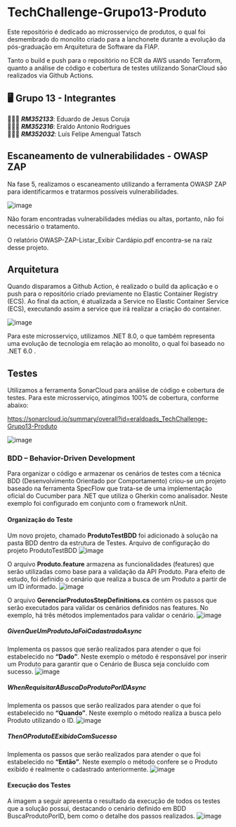 # TechChallenge-Grupo13-Produto
Este repositório é dedicado ao microsserviço de produtos, o qual foi desmembrado do monolito criado para a lanchonete durante a evolução da pós-graduação em Arquitetura de Software da FIAP.

Tanto o build e push para o repositório no ECR da AWS usando Terraform, quanto a análise de código e cobertura de testes utilizando SonarCloud são realizados via Github Actions.

## 🖥️ Grupo 13 - Integrantes
🧑🏻‍💻 *<b>RM352133</b>*: Eduardo de Jesus Coruja </br>
🧑🏻‍💻 *<b>RM352316</b>*: Eraldo Antonio Rodrigues </br>
🧑🏻‍💻 *<b>RM352032</b>*: Luís Felipe Amengual Tatsch </br>

## Escaneamento de vulnerabilidades - OWASP ZAP

Na fase 5, realizamos o escaneamento utilizando a ferramenta OWASP ZAP para identificarmos e tratarmos possíveis vulnerabilidades.

![image](https://github.com/user-attachments/assets/c981c9b7-f3f2-4692-b40b-7456bfb00273)

Não foram encontradas vulnerabilidades médias ou altas, portanto, não foi necessário o tratamento.

O relatório OWASP-ZAP-Listar_Exibir Cardápio.pdf encontra-se na raíz desse projeto.

## Arquitetura
Quando disparamos a Github Action, é realizado o build da aplicação e o push para o repositório criado previamente no Elastic Container Registry (ECS).
Ao final da action, é atualizada a Service no Elastic Container Service (ECS), executando assim a service que irá realizar a criação do container.

![image](https://github.com/eraldoads/TechChallenge-Grupo13-Produto/assets/47857203/e5c163d0-8d81-4f8d-8f6f-3d039cbe917b)

Para este microsserviço, utilizamos .NET 8.0, o que também representa uma evolução de tecnologia em relação ao monolito, o qual foi baseado no .NET 6.0 .

## Testes

Utilizamos a ferramenta SonarCloud para análise de código e cobertura de testes. Para este microsserviço, atingimos 100% de cobertura, conforme abaixo:

https://sonarcloud.io/summary/overall?id=eraldoads_TechChallenge-Grupo13-Produto

![image](https://github.com/eraldoads/TechChallenge-Grupo13-Produto/assets/47857203/7260d1c5-a352-4866-bd3e-6b576f4fe3a4)

### BDD – Behavior-Driven Development
Para organizar o código e armazenar os cenários de testes com a técnica BDD (Desenvolvimento Orientado por Comportamento) criou-se um projeto baseado na ferramenta SpecFlow que trata-se de uma implementação oficial do Cucumber para .NET que utiliza o Gherkin como analisador. Neste exemplo foi configurado em conjunto com o framework nUnit.

#### Organização do Teste
Um novo projeto, chamado <b>ProdutoTestBDD</b> foi adicionado à solução na pasta BDD dentro da estrutura de Testes.
Arquivo de configuração do projeto ProdutoTestBDD
![image](https://github.com/eraldoads/TechChallenge-Grupo13-Produto/assets/149120484/de1ae9f1-35b3-4f41-a64d-7a1f52c97fde)

O arquivo <b>Produto.feature</b> armazena as funcionalidades (features) que serão utilizadas como base para a validação da API Produto. Para efeito de estudo, foi definido o cenário que realiza a busca de um Produto a partir de um ID informado.
![image](https://github.com/eraldoads/TechChallenge-Grupo13-Produto/assets/149120484/8e1b7d41-3e60-4c06-be73-bdebf98a900d)
 
O arquivo <b>GerenciarProdutosStepDefinitions.cs</b> contém os passos que serão executados para validar os cenários definidos nas features. No exemplo, há três métodos implementados para validar o cenário.
![image](https://github.com/eraldoads/TechChallenge-Grupo13-Produto/assets/149120484/7f03c3aa-84f2-4cfe-a74b-ff66079a8f80)
 
##### GivenQueUmProdutoJaFoiCadastradoAsync
Implementa os passos que serão realizados para atender o que foi estabelecido no <b>“Dado”</b>.
Neste exemplo o método é responsável por inserir um Produto para garantir que o Cenário de Busca seja concluído com sucesso.
![image](https://github.com/eraldoads/TechChallenge-Grupo13-Produto/assets/149120484/3782dd9c-759d-4b9f-892b-69cf06ee7772)
 
##### WhenRequisitarABuscaDoProdutoPorIDAsync
Implementa os passos que serão realizados para atender o que foi estabelecido no <b>“Quando”</b>.
Neste exemplo o método realiza a busca pelo Produto utilizando o ID.
![image](https://github.com/eraldoads/TechChallenge-Grupo13-Produto/assets/149120484/046fc703-56a5-4eb5-b6ac-8eba00168f69)
 
##### ThenOProdutoEExibidoComSucesso
Implementa os passos que serão realizados para atender o que foi estabelecido no <b>“Então”</b>.
Neste exemplo o método confere se o Produto exibido é realmente o cadastrado anteriormente.
![image](https://github.com/eraldoads/TechChallenge-Grupo13-Produto/assets/149120484/4a0d7c6c-515e-4273-abbe-1a1b490483c0)
 
#### Execução dos Testes
A imagem a seguir apresenta o resultado da execução de todos os testes que a solução possui, destacando o cenário definido em BDD BuscaProdutoPorID, bem como o detalhe dos passos realizados.
![image](https://github.com/eraldoads/TechChallenge-Grupo13-Produto/assets/149120484/a63fc77b-b495-4937-b276-a9f5174aa7e2)
 
